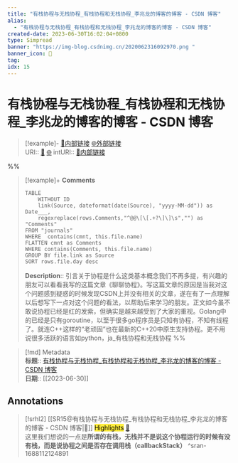 ```yaml
---
title: "有栈协程与无栈协程_有栈协程和无栈协程_李兆龙的博客的博客 - CSDN 博客"
alias: 
  - "有栈协程与无栈协程_有栈协程和无栈协程_李兆龙的博客的博客 - CSDN 博客"
created-date: 2023-06-30T16:02:04+0800
type: Simpread
banner: "https://img-blog.csdnimg.cn/2020062316092970.png "
banner_icon: 🔖
tag: 
idx: 15
---
```


# 有栈协程与无栈协程_有栈协程和无栈协程_李兆龙的博客的博客 - CSDN 博客

> [!example]- [🧷内部链接](<http://localhost:7026/reading/15>) [🌐外部链接](<https://blog.csdn.net/weixin_43705457/article/details/106924435>)    
> URI:: [🧷](<http://localhost:7026/reading/15>) [🌐](<https://blog.csdn.net/weixin_43705457/article/details/106924435>) 
> intURI:: [🧷内部链接](<http://localhost:7026/reading/15>)

%%
> [!example]+ **Comments**  
> ```dataview
> TABLE 
>     WITHOUT ID
>     link(Source, dateformat(date(Source), "yyyy-MM-dd")) as Date___, 
>     regexreplace(rows.Comments,"^@@\[\[.+?\]\]\s","") as "Comments"
> FROM "journals"
> WHERE  contains(cmnt, this.file.name)
> FLATTEN cmnt as Comments
> WHERE contains(Comments, this.file.name)
> GROUP BY file.link as Source
> SORT rows.file.day desc
> ```
>  **Description**:: 引言关于协程是什么这类基本概念我们不再多提，有兴趣的朋友可以看看我写的这篇文章《聊聊协程》。写这篇文章的原因是当我对这个问题感到疑惑的时候发现CSDN上并没有相关的文章，遂在有了一点理解以后想写下一点对这个问题的看法，以帮助后来学习的朋友。正文如今虽不敢说协程已经是红的发紫，但确实是越来越受到了大家的重视。Golang中的已经是只有goroutine，以至于很多go程序员是只知有协程，不知有线程了。就连C++这样的“老顽固”也在最新的C++20中原生支持协程。更不用说很多活跃的语言如python，ja_有栈协程和无栈协程
%%

> [!md] Metadata  
> **标题**:: [有栈协程与无栈协程_有栈协程和无栈协程_李兆龙的博客的博客 - CSDN 博客](https://blog.csdn.net/weixin_43705457/article/details/106924435)  
> **日期**:: [[2023-06-30]]  

## Annotations


> [!srhl2] [[SR15@有栈协程与无栈协程_有栈协程和无栈协程_李兆龙的博客的博客 - CSDN 博客|📄]] <mark style="background-color: #ffeb3b">Highlights</mark> [🧷](<http://localhost:7026/reading/15#id=1688112124891>)   
> 这里我们想说的一点是**所谓的有栈，无栈并不是说这个协程运行的时候有没有栈，而是说协程之间是否存在调用栈（callbackStack）**
> ^sran-1688112124891

